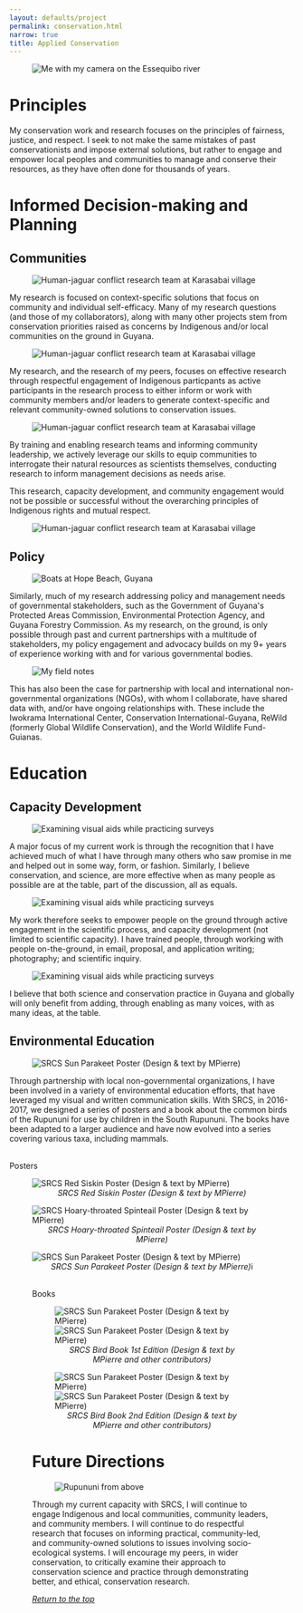 ```yaml
---
layout: defaults/project
permalink: conservation.html
narrow: true
title: Applied Conservation
---
```

<a id="top"></a>
<figure>
<img src = "assets/images/conservation/rup_fishing.jpg" class = "img-fluid" alt = "Me with my camera on the Essequibo river">
</figure>

# Principles

My conservation work and research focuses on the principles of fairness, justice, and respect. I seek to not make the same mistakes of past conservationists and impose external solutions, but rather to 
engage and empower local peoples and communities to manage and conserve their resources, as they have often done for thousands of years.

# Informed Decision-making and Planning

## Communities

<figure>
<img src = "assets/images/conservation/srcs_hjag_kba_team.jpg" class = "img-fluid" alt = "Human-jaguar conflict research team at Karasabai village">
</figure>

My research is focused on context-specific solutions that focus on community and individual self-efficacy. Many of my research questions (and those of my collaborators), along with many other projects stem from conservation priorities raised as concerns by Indigenous and/or local communities on the ground in Guyana.

<figure>
<img src = "assets/images/conservation/cattle_warishi.jpg" class = "img-fluid" alt = "Human-jaguar conflict research team at Karasabai village">
</figure>

My research, and the research of my peers, focuses on effective research through respectful engagement of Indigenous particpants as active participants in the research process to either inform or work with community members and/or leaders to generate context-specific and relevant community-owned solutions to conservation issues.

<figure>
<img src = "assets/images/conservation/hjag_rup_team.jpg" class = "img-fluid" alt = "Human-jaguar conflict research team at Karasabai village">
</figure>

By training and enabling research teams and informing community leadership, we actively leverage our skills to equip communities to interrogate their natural resources as scientists themselves, conducting research to inform management decisions as needs arise.

This research, capacity development, and community engagement would not be possible or successful without the overarching principles of Indigenous rights and mutual respect.

<figure>
<img src = "assets/images/conservation/hjag_nap_team_discussion.jpg" class = "img-fluid" alt = "Human-jaguar conflict research team at Karasabai village">
</figure>

## Policy

<figure>
<img src = "assets/images/conservation/georgetown_coast_flags_boats.jpg" class = "img-fluid" alt = "Boats at Hope Beach, Guyana">
</figure>

Similarly, much of my research addressing policy and management needs of governmental stakeholders, such as the Government of Guyana's Protected Areas Commission, Environmental Protection Agency, and Guyana Forestry Commission. As my research, on the ground, is only possible through past and current partnerships with a multitude of stakeholders, my policy engagement and advocacy builds on my 9+ years of experience working with and for various governmental bodies.

<figure>
<img src = "assets/images/conservation/hjag_kba_fieldnotes.jpg" class = "img-fluid" alt = "My field notes">
</figure>

This has also been the case for partnership with local and international non-governmental organizations (NGOs), with whom I collaborate, have shared data with, and/or have ongoing relationships with. These include the Iwokrama International Center, Conservation International-Guyana, ReWild (formerly Global Wildlife Conservation), and the World Wildlife Fund-Guianas.

# Education

## Capacity Development

<figure>
<img src = "assets/images/conservation/srcs_hjag_kba_scales.jpg" class = "img-fluid" alt = "Examining visual aids while practicing surveys">
</figure>

A major focus of my current work is through the recognition that I have achieved much of what I have through many others who saw promise in me and helped out in some way, form, or fashion. Similarly, I believe conservation, and science, are more effective when as many people as possible are at the table, part of the discussion, all as equals.

<figure>
<img src = "assets/images/conservation/hjag_nap_capacity.jpg" class = "img-fluid" alt = "Examining visual aids while practicing surveys">
</figure>

My work therefore seeks to empower people on the ground through active engagement in the scientific process, and capacity development (not limited to scientific capacity). I have trained people, through working with people on-the-ground, in email, proposal, and application writing; photography; and scientific inquiry.

<figure>
<img src = "assets/images/conservation/srcs_hjag_kba_team.jpg" class = "img-fluid" alt = "Examining visual aids while practicing surveys">
</figure>

I believe that both science and conservation practice in Guyana and globally will only benefit from adding, through enabling as many voices, with as many ideas, at the table.

## Environmental Education

<figure>
<img src = "assets/images/conservation/srcs_teaching_birding.jpg" class = "img-fluid" alt = "SRCS Sun Parakeet Poster (Design & text by MPierre)">
</figure>

Through partnership with local non-governmental organizations, I have been involved in a variety of environmental education efforts, that have leveraged my visual and written communication skills. With SRCS, in 2016-2017, we designed a series of posters and a book about the common birds of the Rupununi for use by children in the South Rupununi. The books have been adapted to a larger audience and have now evolved into a series covering various taxa, including mammals.

<br>Posters
<figure>
<img src = "assets/images/conservation/mpierre_srsc_2017_poster_redsiskin.jpg" class = "img-fluid" alt = "SRCS Red Siskin Poster (Design & text by MPierre)">
<text align = "center"><figcaption><i>SRCS Red Siskin Poster (Design & text by MPierre)</i></figcaption></text>
</figure>
<figure>
<img src = "assets/images/conservation/mpierre_srsc_2017_poster_htspinetail.jpg" class = "img-fluid" alt = "SRCS Hoary-throated Spinteail Poster (Design & text by MPierre)">
<text align = "center"><figcaption><i>SRCS Hoary-throated Spinteail Poster (Design & text by MPierre)</i></figcaption></text>
</figure>
<figure>
<img src = "assets/images/conservation/mpierre_srsc_2017_poster_sunparakeet.jpg" class = "img-fluid" alt = "SRCS Sun Parakeet Poster (Design & text by MPierre)">
<text align = "center"><figcaption><i>SRCS Sun Parakeet Poster (Design & text by MPierre)</i>i</figcaption></text>
</figure>
<figure>

<br>Books
<figure>
<img src = "assets/images/conservation/mpierre_birdbook_ed1_pg01.jpg" class = "img-fluid" alt = "SRCS Sun Parakeet Poster (Design & text by MPierre)">
<img src = "assets/images/conservation/mpierre_birdbook_ed1_pg36.jpg" class = "img-fluid" alt = "SRCS Sun Parakeet Poster (Design & text by MPierre)">
<text align = "center"><figcaption><i>SRCS Bird Book 1st Edition (Design & text by MPierre and other contributors)</i></figcaption></text>
</figure>
<figure>
<img src = "assets/images/conservation/mpierre_birdbook_ed2_pg01.jpg" class = "img-fluid" alt = "SRCS Sun Parakeet Poster (Design & text by MPierre)">
<img src = "assets/images/conservation/mpierre_birdbook_ed2_pg62.jpg" class = "img-fluid" alt = "SRCS Sun Parakeet Poster (Design & text by MPierre)">
<text align = "center"><figcaption><i>SRCS Bird Book 2nd Edition (Design & text by MPierre and other contributors)</i></figcaption></text>
</figure>

# Future Directions

<figure>
<img src = "assets/images/conservation/rupununi_above.jpg" class = "img-fluid" alt = "Rupununi from above">
</figure>

Through my current capacity with SRCS, I will continue to engage Indigenous and local communities, community leaders, and community members. I will continue to do respectful research that focuses on informing practical, community-led, and community-owned solutions to issues involving socio-ecological systems. I will encourage my peers, in wider conservation, to critically examine their approach to conservation science and practice through demonstrating better, and ethical, conservation research.

<a href="#top"><i>Return to the top</i></a>